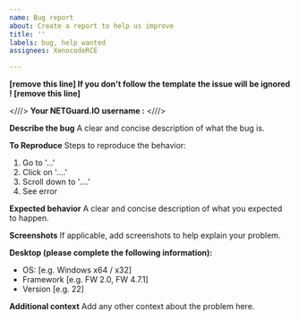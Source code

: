 ```yaml
---
name: Bug report
about: Create a report to help us improve
title: ''
labels: bug, help wanted
assignees: XenocodeRCE

---
```


**[remove this line] If you don't follow the template the issue will be ignored ! [remove this line]**

<///>
**Your NETGuard.IO username :**
<///>

**Describe the bug**
A clear and concise description of what the bug is.

**To Reproduce**
Steps to reproduce the behavior:
1. Go to '...'
2. Click on '....'
3. Scroll down to '....'
4. See error

**Expected behavior**
A clear and concise description of what you expected to happen.

**Screenshots**
If applicable, add screenshots to help explain your problem.

**Desktop (please complete the following information):**
 - OS: [e.g. Windows x64 / x32]
 - Framework [e.g. FW 2.0, FW 4.7.1]
 - Version [e.g. 22]

**Additional context**
Add any other context about the problem here.

